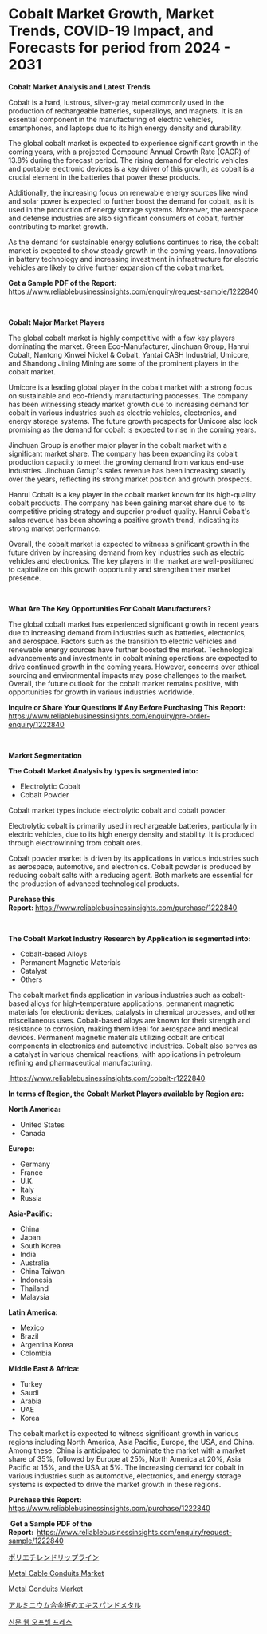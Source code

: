 <p><h1>Cobalt Market Growth, Market Trends, COVID-19 Impact, and Forecasts for period from 2024 - 2031</h1></p><p><strong>Cobalt Market Analysis and Latest Trends</strong></p>
<p><p>Cobalt is a hard, lustrous, silver-gray metal commonly used in the production of rechargeable batteries, superalloys, and magnets. It is an essential component in the manufacturing of electric vehicles, smartphones, and laptops due to its high energy density and durability.</p><p>The global cobalt market is expected to experience significant growth in the coming years, with a projected Compound Annual Growth Rate (CAGR) of 13.8% during the forecast period. The rising demand for electric vehicles and portable electronic devices is a key driver of this growth, as cobalt is a crucial element in the batteries that power these products.</p><p>Additionally, the increasing focus on renewable energy sources like wind and solar power is expected to further boost the demand for cobalt, as it is used in the production of energy storage systems. Moreover, the aerospace and defense industries are also significant consumers of cobalt, further contributing to market growth.</p><p>As the demand for sustainable energy solutions continues to rise, the cobalt market is expected to show steady growth in the coming years. Innovations in battery technology and increasing investment in infrastructure for electric vehicles are likely to drive further expansion of the cobalt market.</p></p>
<p><strong>Get a Sample PDF of the Report:&nbsp;</strong> <a href="https://www.reliablebusinessinsights.com/enquiry/request-sample/1222840">https://www.reliablebusinessinsights.com/enquiry/request-sample/1222840</a></p>
<p>&nbsp;</p>
<p><strong>Cobalt Major Market Players</strong></p>
<p><p>The global cobalt market is highly competitive with a few key players dominating the market. Green Eco-Manufacturer, Jinchuan Group, Hanrui Cobalt, Nantong Xinwei Nickel & Cobalt, Yantai CASH Industrial, Umicore, and Shandong Jinling Mining are some of the prominent players in the cobalt market.</p><p>Umicore is a leading global player in the cobalt market with a strong focus on sustainable and eco-friendly manufacturing processes. The company has been witnessing steady market growth due to increasing demand for cobalt in various industries such as electric vehicles, electronics, and energy storage systems. The future growth prospects for Umicore also look promising as the demand for cobalt is expected to rise in the coming years.</p><p>Jinchuan Group is another major player in the cobalt market with a significant market share. The company has been expanding its cobalt production capacity to meet the growing demand from various end-use industries. Jinchuan Group's sales revenue has been increasing steadily over the years, reflecting its strong market position and growth prospects.</p><p>Hanrui Cobalt is a key player in the cobalt market known for its high-quality cobalt products. The company has been gaining market share due to its competitive pricing strategy and superior product quality. Hanrui Cobalt's sales revenue has been showing a positive growth trend, indicating its strong market performance.</p><p>Overall, the cobalt market is expected to witness significant growth in the future driven by increasing demand from key industries such as electric vehicles and electronics. The key players in the market are well-positioned to capitalize on this growth opportunity and strengthen their market presence.</p></p>
<p>&nbsp;</p>
<p><strong>What Are The Key Opportunities For Cobalt Manufacturers?</strong></p>
<p><p>The global cobalt market has experienced significant growth in recent years due to increasing demand from industries such as batteries, electronics, and aerospace. Factors such as the transition to electric vehicles and renewable energy sources have further boosted the market. Technological advancements and investments in cobalt mining operations are expected to drive continued growth in the coming years. However, concerns over ethical sourcing and environmental impacts may pose challenges to the market. Overall, the future outlook for the cobalt market remains positive, with opportunities for growth in various industries worldwide.</p></p>
<p><strong>Inquire or Share Your Questions If Any Before Purchasing This Report:</strong> <a href="https://www.reliablebusinessinsights.com/enquiry/pre-order-enquiry/1222840">https://www.reliablebusinessinsights.com/enquiry/pre-order-enquiry/1222840</a></p>
<p>&nbsp;</p>
<p><strong>Market Segmentation</strong></p>
<p><strong>The Cobalt Market Analysis by types is segmented into:</strong></p>
<p><ul><li>Electrolytic Cobalt</li><li>Cobalt Powder</li></ul></p>
<p><p>Cobalt market types include electrolytic cobalt and cobalt powder. </p><p>Electrolytic cobalt is primarily used in rechargeable batteries, particularly in electric vehicles, due to its high energy density and stability. It is produced through electrowinning from cobalt ores. </p><p>Cobalt powder market is driven by its applications in various industries such as aerospace, automotive, and electronics. Cobalt powder is produced by reducing cobalt salts with a reducing agent. Both markets are essential for the production of advanced technological products.</p></p>
<p><strong>Purchase this Report:&nbsp;</strong><a href="https://www.reliablebusinessinsights.com/purchase/1222840">https://www.reliablebusinessinsights.com/purchase/1222840</a></p>
<p>&nbsp;</p>
<p><strong>The Cobalt Market Industry Research by Application is segmented into:</strong></p>
<p><ul><li>Cobalt-based Alloys</li><li>Permanent Magnetic Materials</li><li>Catalyst</li><li>Others</li></ul></p>
<p><p>The cobalt market finds application in various industries such as cobalt-based alloys for high-temperature applications, permanent magnetic materials for electronic devices, catalysts in chemical processes, and other miscellaneous uses. Cobalt-based alloys are known for their strength and resistance to corrosion, making them ideal for aerospace and medical devices. Permanent magnetic materials utilizing cobalt are critical components in electronics and automotive industries. Cobalt also serves as a catalyst in various chemical reactions, with applications in petroleum refining and pharmaceutical manufacturing.</p></p>
<p><a href="https://www.reliablebusinessinsights.com/cobalt-r1222840">&nbsp;https://www.reliablebusinessinsights.com/cobalt-r1222840</a></p>
<p><strong>In terms of Region, the Cobalt Market Players available by Region are:</strong></p>
<p>
    <p> <strong> North America: </strong>
        <ul>
            <li>United States</li>
            <li>Canada</li>
        </ul>
        </p> 
    <p> <strong> Europe: </strong>
        <ul>
            <li>Germany</li>
            <li>France</li>
            <li>U.K.</li>
            <li>Italy</li>
            <li>Russia</li>
        </ul>
        </p> 
    <p> <strong> Asia-Pacific: </strong>
        <ul>
            <li>China</li>
            <li>Japan</li>
            <li>South Korea</li>
            <li>India</li>
            <li>Australia</li>
            <li>China Taiwan</li>
            <li>Indonesia</li>
            <li>Thailand</li>
            <li>Malaysia</li>
        </ul>
        </p> 
    <p> <strong> Latin America: </strong>
        <ul>
            <li>Mexico</li>
            <li>Brazil</li>
            <li>Argentina Korea</li>
            <li>Colombia</li>
        </ul>
        </p> 
    <p> <strong> Middle East & Africa: </strong>
        <ul>
            <li>Turkey</li>
            <li>Saudi</li>
            <li>Arabia</li>
            <li>UAE</li>
            <li>Korea</li>
        </ul>
    </p>
    </p>
<p><p>The cobalt market is expected to witness significant growth in various regions including North America, Asia Pacific, Europe, the USA, and China. Among these, China is anticipated to dominate the market with a market share of 35%, followed by Europe at 25%, North America at 20%, Asia Pacific at 15%, and the USA at 5%. The increasing demand for cobalt in various industries such as automotive, electronics, and energy storage systems is expected to drive the market growth in these regions.</p></p>
<p><strong>Purchase this Report: </strong><a href="https://www.reliablebusinessinsights.com/purchase/1222840">https://www.reliablebusinessinsights.com/purchase/1222840</a></p>
<p>&nbsp;<strong>Get a Sample PDF of the Report:&nbsp;&nbsp;</strong><a href="https://www.reliablebusinessinsights.com/enquiry/request-sample/1222840">https://www.reliablebusinessinsights.com/enquiry/request-sample/1222840</a></p>
<p><strong></strong></p>
<p><p><a href="https://github.com/RaeJenkins1952/Market-Research-Report-List-1/blob/main/3843944135376.md">ポリエチレンドリップライン</a></p><p><a href="https://github.com/airdrophunter675/Market-Research-Report-List-1/blob/main/metal-cable-conduits-market.md">Metal Cable Conduits Market</a></p><p><a href="https://github.com/aafbctfl75/Market-Research-Report-List-1/blob/main/metal-conduits-market.md">Metal Conduits Market</a></p><p><a href="https://github.com/TysonKub/Market-Research-Report-List-1/blob/main/9599692135377.md">アルミニウム合金板のエキスパンドメタル</a></p><p><a href="https://medium.com/@francescaove76856/%EC%8B%A0%EB%AC%B8-%EC%9B%B9-%EC%98%A4%ED%94%84%EC%85%8B-%ED%94%84%EB%A0%88%EC%8A%A4-%EC%8B%9C%EC%9E%A5-%EC%A1%B0%EC%82%AC-%EB%B3%B4%EA%B3%A0%EC%84%9C%EC%97%90%EB%8A%94-2024%EB%85%84%EB%B6%80%ED%84%B0-2031%EB%85%84%EA%B9%8C%EC%A7%80-%EC%9D%98-%EC%97%B0%ED%8F%89%EA%B7%A0-%EC%84%B1%EC%9E%A5%EB%A5%A0%EB%A1%9C-%EC%98%88%EC%83%81%EB%90%9C-%EC%8B%9C%EC%9E%A5-%EA%B7%9C%EB%AA%A8-%EC%A0%90%EC%9C%A0%EC%9C%A8-%EB%B0%8F-%EB%B6%84%EC%84%9D%EC%9D%B4-%ED%8F%AC%ED%95%A8%EB%90%98%EC%96%B4-%EC%9E%88%EC%8A%B5%EB%8B%88%EB%8B%A4-85b5e57b5115">신문 웹 오프셋 프레스</a></p></p>
